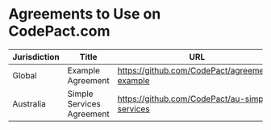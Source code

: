 # Agreements to Use on CodePact.com

| Jurisdiction | Title |  URL | Author |
| ------------- | ------------- |------------- |------------- |
| Global | Example Agreement | https://github.com/CodePact/agreement-example | [CodePact](http://github.com/codepact) |
| Australia | Simple Services Agreement | https://github.com/CodePact/au-simple-services | [CodePact](http://github.com/codepact) |
